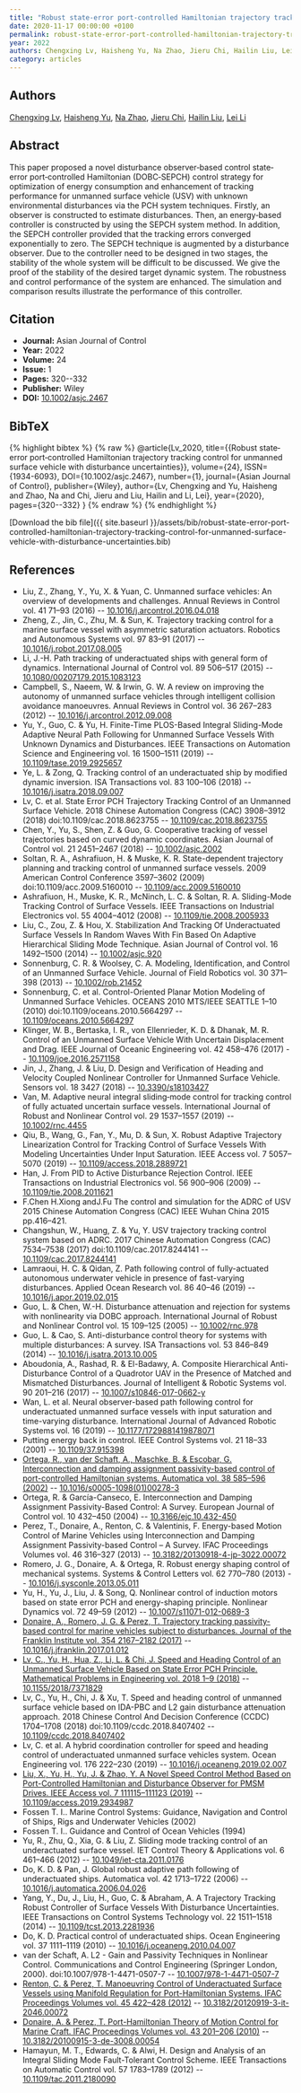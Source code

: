 ```yaml
---
title: "Robust state‐error port‐controlled Hamiltonian trajectory tracking control for unmanned surface vehicle with disturbance uncertainties"
date: 2020-11-17 00:00:00 +0100
permalink: robust-state-error-port-controlled-hamiltonian-trajectory-tracking-control-for-unmanned-surface-vehicle-with-disturbance-uncertainties
year: 2022
authors: Chengxing Lv, Haisheng Yu, Na Zhao, Jieru Chi, Hailin Liu, Lei Li
category: articles
---
```

 
## Authors
[Chengxing Lv](authors/chengxing-lv), [Haisheng Yu](authors/haisheng-yu), [Na Zhao](authors/na-zhao), [Jieru Chi](authors/jieru-chi), [Hailin Liu](authors/hailin-liu), [Lei Li](authors/lei-li)
 
## Abstract
This paper proposed a novel disturbance observer‐based control state‐error port‐controlled Hamiltonian (DOBC‐SEPCH) control strategy for optimization of energy consumption and enhancement of tracking performance for unmanned surface vehicle (USV) with unknown environmental disturbances via the PCH system techniques. Firstly, an observer is constructed to estimate disturbances. Then, an energy‐based controller is constructed by using the SEPCH system method. In addition, the SEPCH controller provided that the tracking errors converged exponentially to zero. The SEPCH technique is augmented by a disturbance observer. Due to the controller need to be designed in two stages, the stability of the whole system will be difficult to be discussed. We give the proof of the stability of the desired target dynamic system. The robustness and control performance of the system are enhanced. The simulation and comparison results illustrate the performance of this controller.
 
## Citation
- **Journal:** Asian Journal of Control
- **Year:** 2022
- **Volume:** 24
- **Issue:** 1
- **Pages:** 320--332
- **Publisher:** Wiley
- **DOI:** [10.1002/asjc.2467](https://doi.org/10.1002/asjc.2467)
 
## BibTeX
{% highlight bibtex %}
{% raw %}
@article{Lv_2020,
  title={{Robust state‐error port‐controlled Hamiltonian trajectory tracking control for unmanned surface vehicle with disturbance uncertainties}},
  volume={24},
  ISSN={1934-6093},
  DOI={10.1002/asjc.2467},
  number={1},
  journal={Asian Journal of Control},
  publisher={Wiley},
  author={Lv, Chengxing and Yu, Haisheng and Zhao, Na and Chi, Jieru and Liu, Hailin and Li, Lei},
  year={2020},
  pages={320--332}
}
{% endraw %}
{% endhighlight %}
 
[Download the bib file]({{ site.baseurl }}/assets/bib/robust-state-error-port-controlled-hamiltonian-trajectory-tracking-control-for-unmanned-surface-vehicle-with-disturbance-uncertainties.bib)
 
## References
- Liu, Z., Zhang, Y., Yu, X. & Yuan, C. Unmanned surface vehicles: An overview of developments and challenges. Annual Reviews in Control vol. 41 71–93 (2016) -- [10.1016/j.arcontrol.2016.04.018](https://doi.org/10.1016/j.arcontrol.2016.04.018)
- Zheng, Z., Jin, C., Zhu, M. & Sun, K. Trajectory tracking control for a marine surface vessel with asymmetric saturation actuators. Robotics and Autonomous Systems vol. 97 83–91 (2017) -- [10.1016/j.robot.2017.08.005](https://doi.org/10.1016/j.robot.2017.08.005)
- Li, J.-H. Path tracking of underactuated ships with general form of dynamics. International Journal of Control vol. 89 506–517 (2015) -- [10.1080/00207179.2015.1083123](https://doi.org/10.1080/00207179.2015.1083123)
- Campbell, S., Naeem, W. & Irwin, G. W. A review on improving the autonomy of unmanned surface vehicles through intelligent collision avoidance manoeuvres. Annual Reviews in Control vol. 36 267–283 (2012) -- [10.1016/j.arcontrol.2012.09.008](https://doi.org/10.1016/j.arcontrol.2012.09.008)
- Yu, Y., Guo, C. & Yu, H. Finite-Time PLOS-Based Integral Sliding-Mode Adaptive Neural Path Following for Unmanned Surface Vessels With Unknown Dynamics and Disturbances. IEEE Transactions on Automation Science and Engineering vol. 16 1500–1511 (2019) -- [10.1109/tase.2019.2925657](https://doi.org/10.1109/tase.2019.2925657)
- Ye, L. & Zong, Q. Tracking control of an underactuated ship by modified dynamic inversion. ISA Transactions vol. 83 100–106 (2018) -- [10.1016/j.isatra.2018.09.007](https://doi.org/10.1016/j.isatra.2018.09.007)
- Lv, C. et al. State Error PCH Trajectory Tracking Control of an Unmanned Surface Vehicle. 2018 Chinese Automation Congress (CAC) 3908–3912 (2018) doi:10.1109/cac.2018.8623755 -- [10.1109/cac.2018.8623755](https://doi.org/10.1109/cac.2018.8623755)
- Chen, Y., Yu, S., Shen, Z. & Guo, G. Cooperative tracking of vessel trajectories based on curved dynamic coordinates. Asian Journal of Control vol. 21 2451–2467 (2018) -- [10.1002/asjc.2002](https://doi.org/10.1002/asjc.2002)
- Soltan, R. A., Ashrafiuon, H. & Muske, K. R. State-dependent trajectory planning and tracking control of unmanned surface vessels. 2009 American Control Conference 3597–3602 (2009) doi:10.1109/acc.2009.5160010 -- [10.1109/acc.2009.5160010](https://doi.org/10.1109/acc.2009.5160010)
- Ashrafiuon, H., Muske, K. R., McNinch, L. C. & Soltan, R. A. Sliding-Mode Tracking Control of Surface Vessels. IEEE Transactions on Industrial Electronics vol. 55 4004–4012 (2008) -- [10.1109/tie.2008.2005933](https://doi.org/10.1109/tie.2008.2005933)
- Liu, C., Zou, Z. & Hou, X. Stabilization And Tracking Of Underactuated Surface Vessels In Random Waves With Fin Based On Adaptive Hierarchical Sliding Mode Technique. Asian Journal of Control vol. 16 1492–1500 (2014) -- [10.1002/asjc.920](https://doi.org/10.1002/asjc.920)
- Sonnenburg, C. R. & Woolsey, C. A. Modeling, Identification, and Control of an Unmanned Surface Vehicle. Journal of Field Robotics vol. 30 371–398 (2013) -- [10.1002/rob.21452](https://doi.org/10.1002/rob.21452)
- Sonnenburg, C. et al. Control-Oriented Planar Motion Modeling of Unmanned Surface Vehicles. OCEANS 2010 MTS/IEEE SEATTLE 1–10 (2010) doi:10.1109/oceans.2010.5664297 -- [10.1109/oceans.2010.5664297](https://doi.org/10.1109/oceans.2010.5664297)
- Klinger, W. B., Bertaska, I. R., von Ellenrieder, K. D. & Dhanak, M. R. Control of an Unmanned Surface Vehicle With Uncertain Displacement and Drag. IEEE Journal of Oceanic Engineering vol. 42 458–476 (2017) -- [10.1109/joe.2016.2571158](https://doi.org/10.1109/joe.2016.2571158)
- Jin, J., Zhang, J. & Liu, D. Design and Verification of Heading and Velocity Coupled Nonlinear Controller for Unmanned Surface Vehicle. Sensors vol. 18 3427 (2018) -- [10.3390/s18103427](https://doi.org/10.3390/s18103427)
- Van, M. Adaptive neural integral sliding‐mode control for tracking control of fully actuated uncertain surface vessels. International Journal of Robust and Nonlinear Control vol. 29 1537–1557 (2019) -- [10.1002/rnc.4455](https://doi.org/10.1002/rnc.4455)
- Qiu, B., Wang, G., Fan, Y., Mu, D. & Sun, X. Robust Adaptive Trajectory Linearization Control for Tracking Control of Surface Vessels With Modeling Uncertainties Under Input Saturation. IEEE Access vol. 7 5057–5070 (2019) -- [10.1109/access.2018.2889721](https://doi.org/10.1109/access.2018.2889721)
- Han, J. From PID to Active Disturbance Rejection Control. IEEE Transactions on Industrial Electronics vol. 56 900–906 (2009) -- [10.1109/tie.2008.2011621](https://doi.org/10.1109/tie.2008.2011621)
- F.Chen H.Xiong andJ.Fu The control and simulation for the ADRC of USV 2015 Chinese Automation Congress (CAC) IEEE Wuhan China 2015 pp.416–421.
- Changshun, W., Huang, Z. & Yu, Y. USV trajectory tracking control system based on ADRC. 2017 Chinese Automation Congress (CAC) 7534–7538 (2017) doi:10.1109/cac.2017.8244141 -- [10.1109/cac.2017.8244141](https://doi.org/10.1109/cac.2017.8244141)
- Lamraoui, H. C. & Qidan, Z. Path following control of fully-actuated autonomous underwater vehicle in presence of fast-varying disturbances. Applied Ocean Research vol. 86 40–46 (2019) -- [10.1016/j.apor.2019.02.015](https://doi.org/10.1016/j.apor.2019.02.015)
- Guo, L. & Chen, W.-H. Disturbance attenuation and rejection for systems with nonlinearity via DOBC approach. International Journal of Robust and Nonlinear Control vol. 15 109–125 (2005) -- [10.1002/rnc.978](https://doi.org/10.1002/rnc.978)
- Guo, L. & Cao, S. Anti-disturbance control theory for systems with multiple disturbances: A survey. ISA Transactions vol. 53 846–849 (2014) -- [10.1016/j.isatra.2013.10.005](https://doi.org/10.1016/j.isatra.2013.10.005)
- Aboudonia, A., Rashad, R. & El-Badawy, A. Composite Hierarchical Anti-Disturbance Control of a Quadrotor UAV in the Presence of Matched and Mismatched Disturbances. Journal of Intelligent &amp; Robotic Systems vol. 90 201–216 (2017) -- [10.1007/s10846-017-0662-y](https://doi.org/10.1007/s10846-017-0662-y)
- Wan, L. et al. Neural observer-based path following control for underactuated unmanned surface vessels with input saturation and time-varying disturbance. International Journal of Advanced Robotic Systems vol. 16 (2019) -- [10.1177/1729881419878071](https://doi.org/10.1177/1729881419878071)
- Putting energy back in control. IEEE Control Systems vol. 21 18–33 (2001) -- [10.1109/37.915398](https://doi.org/10.1109/37.915398)
- [Ortega, R., van der Schaft, A., Maschke, B. & Escobar, G. Interconnection and damping assignment passivity-based control of port-controlled Hamiltonian systems. Automatica vol. 38 585–596 (2002)](interconnection-and-damping-assignment-passivity-based-control-of-port-controlled-hamiltonian-systems) -- [10.1016/s0005-1098(01)00278-3](https://doi.org/10.1016/s0005-1098(01)00278-3)
- Ortega, R. & García-Canseco, E. Interconnection and Damping Assignment Passivity-Based Control: A Survey. European Journal of Control vol. 10 432–450 (2004) -- [10.3166/ejc.10.432-450](https://doi.org/10.3166/ejc.10.432-450)
- Perez, T., Donaire, A., Renton, C. & Valentinis, F. Energy-based Motion Control of Marine Vehicles using Interconnection and Damping Assignment Passivity-based Control – A Survey. IFAC Proceedings Volumes vol. 46 316–327 (2013) -- [10.3182/20130918-4-jp-3022.00072](https://doi.org/10.3182/20130918-4-jp-3022.00072)
- Romero, J. G., Donaire, A. & Ortega, R. Robust energy shaping control of mechanical systems. Systems &amp; Control Letters vol. 62 770–780 (2013) -- [10.1016/j.sysconle.2013.05.011](https://doi.org/10.1016/j.sysconle.2013.05.011)
- Yu, H., Yu, J., Liu, J. & Song, Q. Nonlinear control of induction motors based on state error PCH and energy-shaping principle. Nonlinear Dynamics vol. 72 49–59 (2012) -- [10.1007/s11071-012-0689-3](https://doi.org/10.1007/s11071-012-0689-3)
- [Donaire, A., Romero, J. G. & Perez, T. Trajectory tracking passivity-based control for marine vehicles subject to disturbances. Journal of the Franklin Institute vol. 354 2167–2182 (2017)](trajectory-tracking-passivity-based-control-for-marine-vehicles-subject-to-disturbances) -- [10.1016/j.jfranklin.2017.01.012](https://doi.org/10.1016/j.jfranklin.2017.01.012)
- [Lv, C., Yu, H., Hua, Z., Li, L. & Chi, J. Speed and Heading Control of an Unmanned Surface Vehicle Based on State Error PCH Principle. Mathematical Problems in Engineering vol. 2018 1–9 (2018)](speed-and-heading-control-of-an-unmanned-surface-vehicle-based-on-state-error-pch-principle) -- [10.1155/2018/7371829](https://doi.org/10.1155/2018/7371829)
- Lv, C., Yu, H., Chi, J. & Xu, T. Speed and heading control of unmanned surface vehicle based on IDA-PBC and L2 gain disturbance attenuation approach. 2018 Chinese Control And Decision Conference (CCDC) 1704–1708 (2018) doi:10.1109/ccdc.2018.8407402 -- [10.1109/ccdc.2018.8407402](https://doi.org/10.1109/ccdc.2018.8407402)
- Lv, C. et al. A hybrid coordination controller for speed and heading control of underactuated unmanned surface vehicles system. Ocean Engineering vol. 176 222–230 (2019) -- [10.1016/j.oceaneng.2019.02.007](https://doi.org/10.1016/j.oceaneng.2019.02.007)
- [Liu, X., Yu, H., Yu, J. & Zhao, Y. A Novel Speed Control Method Based on Port-Controlled Hamiltonian and Disturbance Observer for PMSM Drives. IEEE Access vol. 7 111115–111123 (2019)](a-novel-speed-control-method-based-on-port-controlled-hamiltonian-and-disturbance-observer-for-pmsm-drives) -- [10.1109/access.2019.2934987](https://doi.org/10.1109/access.2019.2934987)
- Fossen T. I.. Marine Control Systems: Guidance, Navigation and Control of Ships, Rigs and Underwater Vehicles (2002)
- Fossen T. I.. Guidance and Control of Ocean Vehicles (1994)
- Yu, R., Zhu, Q., Xia, G. & Liu, Z. Sliding mode tracking control of an underactuated surface vessel. IET Control Theory &amp; Applications vol. 6 461–466 (2012) -- [10.1049/iet-cta.2011.0176](https://doi.org/10.1049/iet-cta.2011.0176)
- Do, K. D. & Pan, J. Global robust adaptive path following of underactuated ships. Automatica vol. 42 1713–1722 (2006) -- [10.1016/j.automatica.2006.04.026](https://doi.org/10.1016/j.automatica.2006.04.026)
- Yang, Y., Du, J., Liu, H., Guo, C. & Abraham, A. A Trajectory Tracking Robust Controller of Surface Vessels With Disturbance Uncertainties. IEEE Transactions on Control Systems Technology vol. 22 1511–1518 (2014) -- [10.1109/tcst.2013.2281936](https://doi.org/10.1109/tcst.2013.2281936)
- Do, K. D. Practical control of underactuated ships. Ocean Engineering vol. 37 1111–1119 (2010) -- [10.1016/j.oceaneng.2010.04.007](https://doi.org/10.1016/j.oceaneng.2010.04.007)
- van der Schaft, A. L2 - Gain and Passivity Techniques in Nonlinear Control. Communications and Control Engineering (Springer London, 2000). doi:10.1007/978-1-4471-0507-7 -- [10.1007/978-1-4471-0507-7](https://doi.org/10.1007/978-1-4471-0507-7)
- [Renton, C. & Perez, T. Manoeuvring Control of Underactuated Surface Vessels using Manifold Regulation for Port-Hamiltonian Systems. IFAC Proceedings Volumes vol. 45 422–428 (2012)](manoeuvring-control-of-underactuated-surface-vessels-using-manifold-regulation-for-port-hamiltonian-systems) -- [10.3182/20120919-3-it-2046.00072](https://doi.org/10.3182/20120919-3-it-2046.00072)
- [Donaire, A. & Perez, T. Port-Hamiltonian Theory of Motion Control for Marine Craft. IFAC Proceedings Volumes vol. 43 201–206 (2010)](port-hamiltonian-theory-of-motion-control-for-marine-craft) -- [10.3182/20100915-3-de-3008.00054](https://doi.org/10.3182/20100915-3-de-3008.00054)
- Hamayun, M. T., Edwards, C. & Alwi, H. Design and Analysis of an Integral Sliding Mode Fault-Tolerant Control Scheme. IEEE Transactions on Automatic Control vol. 57 1783–1789 (2012) -- [10.1109/tac.2011.2180090](https://doi.org/10.1109/tac.2011.2180090)

